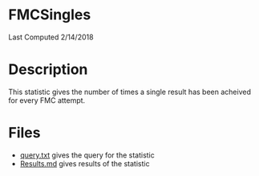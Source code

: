 # **FMCSingles**
Last Computed 2/14/2018 

# Description
This statistic gives the number of times a single result has been acheived for every FMC attempt.

# Files
 - [query.txt](https://github.com/Jambrose777/JacobAmbroseWCAStatistics/blob/master/FMCSingles/query.txt) gives the query for the statistic
 - [Results.md](https://github.com/Jambrose777/JacobAmbroseWCAStatistics/blob/master/FMCSingles/Results.md) gives results of the statistic
